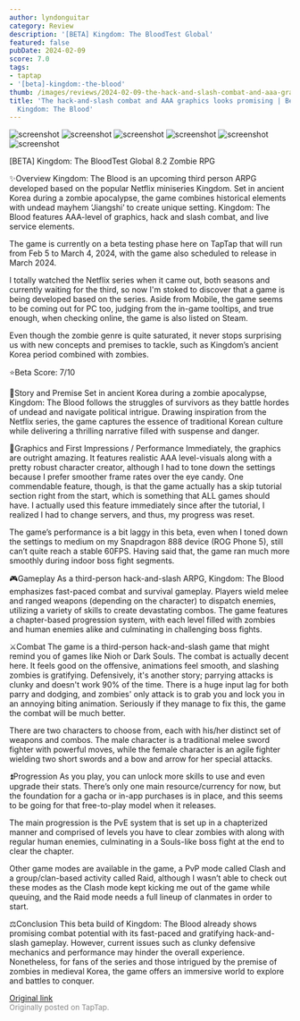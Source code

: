```yaml
---
author: lyndonguitar
category: Review
description: '[BETA] Kingdom: The BloodTest Global'
featured: false
pubDate: 2024-02-09
score: 7.0
tags:
- taptap
- '[beta]-kingdom:-the-blood'
thumb: /images/reviews/2024-02-09-the-hack-and-slash-combat-and-aaa-graphics-looks-promising--beta-review---kingdom-the-blo-0.avif
title: 'The hack-and-slash combat and AAA graphics looks promising | Beta Review -
  Kingdom: The Blood'
---
```


<div class="gallery">
  <img src="/images/reviews/2024-02-09-the-hack-and-slash-combat-and-aaa-graphics-looks-promising--beta-review---kingdom-the-blo-0.avif" alt="screenshot" />
  <img src="/images/reviews/2024-02-09-the-hack-and-slash-combat-and-aaa-graphics-looks-promising--beta-review---kingdom-the-blo-1.avif" alt="screenshot" />
  <img src="/images/reviews/2024-02-09-the-hack-and-slash-combat-and-aaa-graphics-looks-promising--beta-review---kingdom-the-blo-2.avif" alt="screenshot" />
  <img src="/images/reviews/2024-02-09-the-hack-and-slash-combat-and-aaa-graphics-looks-promising--beta-review---kingdom-the-blo-3.avif" alt="screenshot" />
  <img src="/images/reviews/2024-02-09-the-hack-and-slash-combat-and-aaa-graphics-looks-promising--beta-review---kingdom-the-blo-4.avif" alt="screenshot" />
  <img src="/images/reviews/2024-02-09-the-hack-and-slash-combat-and-aaa-graphics-looks-promising--beta-review---kingdom-the-blo-5.avif" alt="screenshot" />
</div>

[BETA] Kingdom: The BloodTest Global
8.2
Zombie
RPG

✨Overview
Kingdom: The Blood is an upcoming third person ARPG developed based on the popular Netflix miniseries Kingdom. Set in ancient Korea during a zombie apocalypse, the game combines historical elements with undead mayhem ‘Jiangshi’ to create unique setting. Kingdom: The Blood features AAA-level of graphics, hack and slash combat, and live service elements.

The game is currently on a beta testing phase here on TapTap that will run from Feb 5 to March 4, 2024, with the game also scheduled to release in March 2024.

I totally watched the Netflix series when it came out, both seasons and currently waiting for the third, so now I'm stoked to discover that a game is being developed based on the series. Aside from Mobile, the game seems to be coming out for PC too, judging from the in-game tooltips, and true enough, when checking online, the game is also listed on Steam.

Even though the zombie genre is quite saturated, it never stops surprising us with new concepts and premises to tackle, such as Kingdom’s ancient Korea period combined with zombies.

⭐️Beta Score: 7/10

📖Story and Premise
Set in ancient Korea during a zombie apocalypse, Kingdom: The Blood follows the struggles of survivors as they battle hordes of undead and navigate political intrigue. Drawing inspiration from the Netflix series, the game captures the essence of traditional Korean culture while delivering a thrilling narrative filled with suspense and danger.

🎨Graphics and First Impressions / Performance
Immediately, the graphics are outright amazing. It features realistic AAA level-visuals along with a pretty robust character creator, although I had to tone down the settings because I prefer smoother frame rates over the eye candy. One commendable feature, though, is that the game actually has a skip tutorial section right from the start, which is something that ALL games should have. I actually used this feature immediately since after the tutorial, I realized I had to change servers, and thus, my progress was reset.

The game’s performance is a bit laggy in this beta, even when I toned down the settings to medium on my Snapdragon 888 device (ROG Phone 5), still can’t quite reach a stable 60FPS. Having said that, the game ran much more smoothly during indoor boss fight segments.

🎮Gameplay
As a third-person hack-and-slash ARPG, Kingdom: The Blood emphasizes fast-paced combat and survival gameplay. Players wield melee and ranged weapons (depending on the character) to dispatch enemies, utilizing a variety of skills to create devastating combos. The game features a chapter-based progression system, with each level filled with zombies and human enemies alike and culminating in challenging boss fights.

⚔️Combat
The game is a third-person hack-and-slash game that might remind you of games like Nioh or Dark Souls. The combat is actually decent here. It feels good on the offensive, animations feel smooth, and slashing zombies is gratifying. Defensively, it's another story; parrying attacks is clunky and doesn't work 90% of the time. There is a huge input lag for both parry and dodging, and zombies' only attack is to grab you and lock you in an annoying biting animation. Seriously if they manage to fix this, the game the combat will be much better.

There are two characters to choose from, each with his/her distinct set of weapons and combos. The male character is a traditional melee sword fighter with powerful moves, while the female character is an agile fighter wielding two short swords and a bow and arrow for her special attacks.

⏫Progression
As you play, you can unlock more skills to use and even upgrade their stats. There’s only one main resource/currency for now, but the foundation for a gacha or in-app purchases is in place, and this seems to be going for that free-to-play model when it releases.

The main progression is the PvE system that is set up in a chapterized manner and comprised of levels you have to clear zombies with along with regular human enemies, culminating in a Souls-like boss fight at the end to clear the chapter.

Other game modes are available in the game, a PvP mode called Clash and a group/clan-based activity called Raid, although I wasn’t able to check out these modes as the Clash mode kept kicking me out of the game while queuing, and the Raid mode needs a full lineup of clanmates in order to start.

⚖️Conclusion
This beta build of Kingdom: The Blood already shows promising combat potential with its fast-paced and gratifying hack-and-slash gameplay. However, current issues such as clunky defensive mechanics and performance may hinder the overall experience. Nonetheless, for fans of the series and those intrigued by the premise of zombies in medieval Korea, the game offers an immersive world to explore and battles to conquer.

[Original link](https://www.taptap.io/post/6980791)<br><span style="font-size: 0.95em; color: #888;">Originally posted on TapTap.</span>
